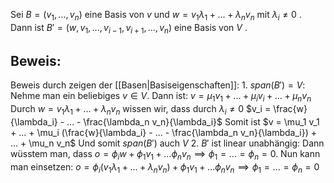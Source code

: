 Sei $B = (v_1, ..., v_n)$ eine Basis von $v$ und $w = v_1 \lambda_1 + ... + \lambda_n v_n$ mit $\lambda_i \neq 0$ . Dann ist $B' = (w, v_1, ..., v_{i - 1}, v_{i + 1}, ..., v_n)$ eine Basis von $V$ .

## Beweis:
Beweis durch zeigen der [[Basen|Basiseigenschaften]]:
	1. $span(B') = V$:
	Nehme man ein beliebiges $v \in V$. Dann ist:
	$v = \mu_1 v_1 + ... + \mu_i v_i + ... + \mu_n v_n$ 
	Durch $w = v_1 \lambda_1 + ... + \lambda_n v_n$  wissen wir, dass durch $\lambda_i \neq 0$ 
	$v_i = \frac{w}{\lambda_i} - ... - \frac{\lambda_n v_n}{\lambda_i}$ 
	Somit ist $v = \mu_1 v_1 + ... + \mu_i (\frac{w}{\lambda_i} - ... - \frac{\lambda_n v_n}{\lambda_i}) + ... + \mu_n v_n$ 
	Und somit $span(B')$ auch $V$
	2. $B'$ ist linear unabhängig:
	Dann wüsstem man, dass
	$o = \phi_i w + \phi_1 v_1 + ... \phi_n v_n \implies \phi_1 = ... = \phi_n = 0$.
	Nun kann man einsetzen:
	$o = \phi_i (v_1 \lambda_1 + ... + \lambda_n v_n) + \phi_1 v_1 + ... \phi_n v_n \implies \phi_1 = ... = \phi_n = 0$
	



